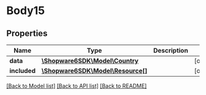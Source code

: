 # Body15

## Properties
Name | Type | Description | Notes
------------ | ------------- | ------------- | -------------
**data** | [**\Shopware6SDK\Model\Country**](Country.md) |  | [optional] 
**included** | [**\Shopware6SDK\Model\Resource[]**](Resource.md) |  | [optional] 

[[Back to Model list]](../../README.md#documentation-for-models) [[Back to API list]](../../README.md#documentation-for-api-endpoints) [[Back to README]](../../README.md)

